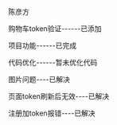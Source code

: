 陈彦方

购物车token验证------已添加

项目功能------已完成

代码优化------暂未优化代码

图片问题----已解决

页面token刷新后无效----已解决

注册加token报错----已解决